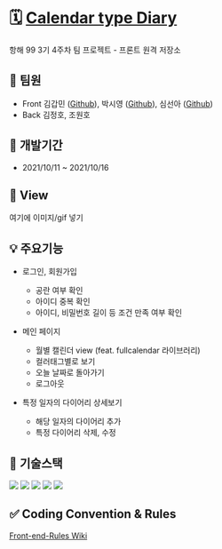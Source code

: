 # 🗓 [Calendar type Diary](http://calendar-type-diary.shop.s3-website.ap-northeast-2.amazonaws.com/)
항해 99 3기 4주차 팀 프로젝트 - 프론트 원격 저장소

## 👥 팀원 
- Front 김갑민 ([Github](https://github.com/gabmin)), 박시영 ([Github](https://github.com/larisms)), 심선아 ([Github](https://github.com/jjubbu))
- Back 김정호, 조원호

## 📆 개발기간
- 2021/10/11 ~ 2021/10/16

## 👀 View

여기에 이미지/gif 넣기
## 💡 주요기능
- 로그인, 회원가입 
    - 공란 여부 확인
    - 아이디 중복 확인
    - 아이디, 비밀번호 길이 등 조건 만족 여부 확인

- 메인 페이지
    - 월별 캘린더 view (feat. fullcalendar 라이브러리)
    - 컬러태그별로 보기
    - 오늘 날짜로 돌아가기
    - 로그아웃

- 특정 일자의 다이어리 상세보기
    - 해당 일자의 다이어리 추가
    - 특정 다이어리 삭제, 수정

## 🔌 기술스택

<img src='https://img.shields.io/badge/React-v17.0.2-61DAFB?logo=React'/>
<img src='https://img.shields.io/badge/Redux-v7.2.5-764ABC?logo=Redux'/>
<img src='https://img.shields.io/badge/React Router-v5.3.0-CA4245?logo=React Router'/>
<img src='https://img.shields.io/badge/styled components-v5.3.0-DB7093?logo=styled components'/>
<img src='https://img.shields.io/badge/Immer-v5.3.0-00E7C3?logo=Immer'/>

## ✅ Coding Convention & Rules
[Front-end-Rules Wiki](https://github.com/jjubbu/Calendar-Diary-Front/wiki/Front-end-Rules)



